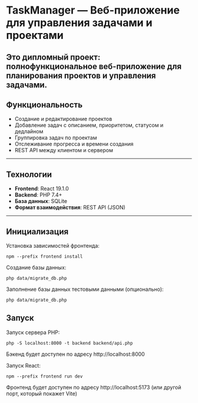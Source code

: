 # TaskManager — Веб-приложение для управления задачами и проектами

Это дипломный проект: полнофункциональное веб-приложение для планирования проектов и управления задачами.
---

## Функциональность

- Создание и редактирование проектов
- Добавление задач с описанием, приоритетом, статусом и дедлайном
- Группировка задач по проектам
- Отслеживание прогресса и времени создания
- REST API между клиентом и сервером

---

## Технологии

- **Frontend**: React 19.1.0
- **Backend**: PHP 7.4+
- **База данных**: SQLite
- **Формат взаимодействия**: REST API (JSON)

---

## Инициализация

Установка зависимостей фронтенда:

```
npm --prefix frontend install
```

Создание базы данных:

```
php data/migrate_db.php
```

Заполнение базы данных тестовыми данными (опционально):

```
php data/migrate_db.php
```


## Запуск

Запуск сервера PHP:

```
php -S localhost:8000 -t backend backend/api.php
```
Бэкенд будет доступен по адресу http://localhost:8000

Запуск React:

```
npm --prefix frontend run dev
```
Фронтенд будет доступен по адресу http://localhost:5173 (или другой порт, который покажет Vite)